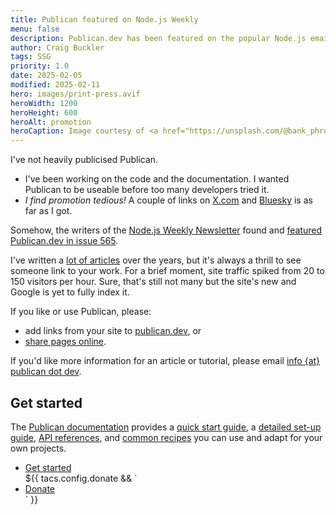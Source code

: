 ```yaml
---
title: Publican featured on Node.js Weekly
menu: false
description: Publican.dev has been featured on the popular Node.js email newsletter.
author: Craig Buckler
tags: SSG
priority: 1.0
date: 2025-02-05
modified: 2025-02-11
hero: images/print-press.avif
heroWidth: 1200
heroHeight: 600
heroAlt: promotion
heroCaption: Image courtesy of <a href="https://unsplash.com/@bank_phrom">Bank Phrom</a>
---
```


I've not heavily publicised Publican.

* I've been working on the code and the documentation. I wanted Publican to be useable before too many developers tried it.
* *I find promotion tedious!* A couple of links on [X.com](https://x.com/craigbuckler/status/1882820576320131353) and [Bluesky](https://bsky.app/profile/craigbuckler.com/post/3lgirbcxrfc2t) is as far as I got.

Somehow, the writers of the [Node.js Weekly Newsletter](https://nodeweekly.com/) found and [featured Publican.dev in issue 565](https://nodeweekly.com/issues/565).

I've written a [lot of articles](https://www.sitepoint.com/author/craig-buckler/) over the years, but it's always a thrill to see someone link to your work. For a brief moment, site traffic spiked from 20 to 150 visitors per hour. Sure, that's still not many but the site's new and Google is yet to fully index it.

If you like or use Publican, please:

* add links from your site to [publican.dev](--ROOT--), or
* [share pages online](#share).

If you'd like more information for an article or tutorial, please email <a href="https://craigbuckler.com/" class="email">info {at} publican dot dev</a>.


## Get started

The [Publican documentation](--ROOT--docs/) provides a [quick start guide](--ROOT--docs/quickstart/concepts/), a [detailed set-up guide](--ROOT--docs/setup/content/), [API references](--ROOT--docs/reference/publican-options/), and [common recipes](--ROOT--docs/recipe/) you can use and adapt for your own projects.

<ul class="flexcenter">
  <li><a href="--ROOT--docs/quickstart/concepts/" class="button">Get started</a></li>
  ${{ tacs.config.donate && `<li><a href="${ tacs.config.donate }" class="button">Donate</a></li>` }}
</ul>
